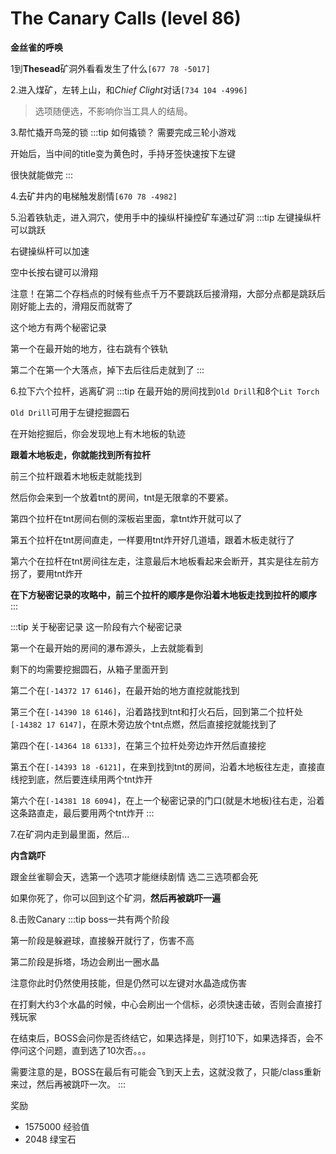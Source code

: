 # The Canary Calls (level 86)
**金丝雀的呼唤**

1到**Thesead**矿洞外看看发生了什么`[677 78 -5017]`

2.进入煤矿，左转上山，和*Chief Clight*对话`[734 104 -4996]`
>选项随便选，不影响你当工具人的结局。

3.帮忙撬开鸟笼的锁
:::tip 如何撬锁？
需要完成三轮小游戏

开始后，当中间的title变为黄色时，手持牙签快速按下左键

很快就能做完
:::

4.去矿井内的电梯触发剧情`[670 78 -4982]`

5.沿着铁轨走，进入洞穴，使用手中的操纵杆操控矿车通过矿洞
:::tip
左键操纵杆可以跳跃

右键操纵杆可以加速

空中长按右键可以滑翔

注意！在第二个存档点的时候有些点千万不要跳跃后接滑翔，大部分点都是跳跃后刚好能上去的，滑翔反而就寄了

这个地方有两个秘密记录

第一个在最开始的地方，往右跳有个铁轨

第二个在第一个大落点，掉下去后往后走就到了
:::

6.拉下六个拉杆，逃离矿洞
:::tip
在最开始的房间找到`Old Drill`和8个`Lit Torch`

`Old Drill`可用于左键挖掘圆石

在开始挖掘后，你会发现地上有木地板的轨迹

**跟着木地板走，你就能找到所有拉杆**

前三个拉杆跟着木地板走就能找到

然后你会来到一个放着tnt的房间，tnt是无限拿的不要紧。

第四个拉杆在tnt房间右侧的深板岩里面，拿tnt炸开就可以了

第五个拉杆在tnt房间直走，一样要用tnt炸开好几道墙，跟着木板走就行了

第六个在拉杆在tnt房间往左走，注意最后木地板看起来会断开，其实是往左前方拐了，要用tnt炸开

**在下方秘密记录的攻略中，前三个拉杆的顺序是你沿着木地板走找到拉杆的顺序**
:::


:::tip 关于秘密记录
这一阶段有六个秘密记录

第一个在最开始的房间的瀑布源头，上去就能看到

剩下的均需要挖掘圆石，从箱子里面开到

第二个在`[-14372 17 6146]`，在最开始的地方直挖就能找到

第三个在`[-14390 18 6146]`，沿着路找到tnt和打火石后，回到第二个拉杆处`[-14382 17 6147]`，在原木旁边放个tnt点燃，然后直接挖就能找到了

第四个在`[-14364 18 6133]`，在第三个拉杆处旁边炸开然后直接挖

第五个在`[-14393 18 -6121]`，在来到找到tnt的房间，沿着木地板往左走，直接直线挖到底，然后要连续用两个tnt炸开

第六个在`[-14381 18 6094]`，在上一个秘密记录的门口(就是木地板)往右走，沿着这条路直走，最后要用两个tnt炸开
:::

7.在矿洞内走到最里面，然后...

**内含跳吓**

跟金丝雀聊会天，选第一个选项才能继续剧情
选二三选项都会死

如果你死了，你可以回到这个矿洞，**然后再被跳吓一遍**

8.击败Canary
:::tip
boss一共有两个阶段

第一阶段是躲避球，直接躲开就行了，伤害不高

第二阶段是拆塔，场边会刷出一圈水晶

注意你此时仍然使用技能，但是仍然可以左键对水晶造成伤害

在打剩大约3个水晶的时候，中心会刷出一个信标，必须快速击破，否则会直接打残玩家

在结束后，BOSS会问你是否终结它，如果选择是，则打10下，如果选择否，会不停问这个问题，直到选了10次否。。。

需要注意的是，BOSS在最后有可能会飞到天上去，这就没救了，只能/class重新来过，然后再被跳吓一次。
:::

奖励
+ 1575000 经验值
+ 2048 绿宝石